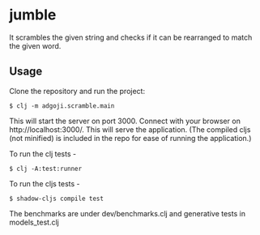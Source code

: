 # jumble

It scrambles the given string and checks if it can be rearranged to match the given word. 

## Usage

Clone the repository and run the project:

    $ clj -m adgoji.scramble.main

This will start the server on port 3000. Connect with your browser on http://localhost:3000/. This will serve the application. (The compiled cljs (not minified) is included in the repo for ease of running the application.)

To run the clj tests - 

    $ clj -A:test:runner

To run the cljs tests - 

    $ shadow-cljs compile test
    
The benchmarks are under dev/benchmarks.clj and generative tests in models_test.clj
